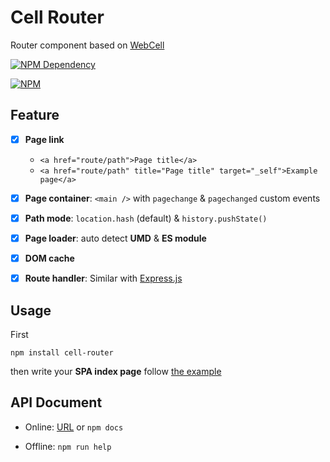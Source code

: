 # Cell Router

Router component based on [WebCell](https://web-cell.tk/)

[![NPM Dependency](https://david-dm.org/EasyWebApp/cell-router.svg)](https://david-dm.org/EasyWebApp/cell-router)

[![NPM](https://nodei.co/npm/cell-router.png?downloads=true&downloadRank=true&stars=true)](https://nodei.co/npm/cell-router/)



## Feature

 - [x] **Page link**
   - `<a href="route/path">Page title</a>`
   - `<a href="route/path" title="Page title" target="_self">Example page</a>`
 - [x] **Page container**: `<main />` with `pagechange` & `pagechanged` custom events
 - [x] **Path mode**: `location.hash` (default) & `history.pushState()`
 - [x] **Page loader**: auto detect **UMD** & **ES module**
 - [x] **DOM cache**
 - [x] **Route handler**: Similar with [Express.js](https://expressjs.com/en/guide/routing.html)



## Usage

First
```Shell
npm install cell-router
```
then write your **SPA index page** follow [the example](https://github.com/EasyWebApp/cell-router/tree/master/test)



## API Document

 - Online: [URL](https://easywebapp.github.io/cell-router/) or `npm docs`

 - Offline: `npm run help`
